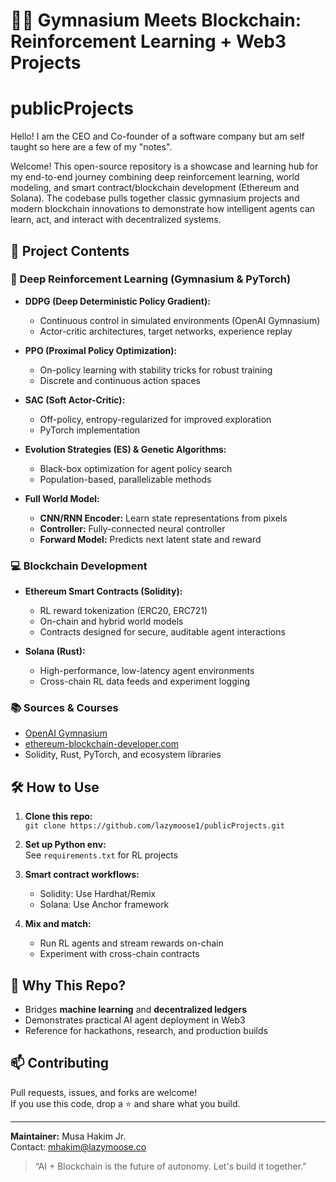 # 🏋️‍♂️ Gymnasium Meets Blockchain: Reinforcement Learning + Web3 Projects
# publicProjects
Hello! I am the CEO and Co-founder of a software company but am self taught so here are a few of my "notes". 

Welcome! This open-source repository is a showcase and learning hub for my end-to-end journey combining deep reinforcement learning, world modeling, and smart contract/blockchain development (Ethereum and Solana). The codebase pulls together classic gymnasium projects and modern blockchain innovations to demonstrate how intelligent agents can learn, act, and interact with decentralized systems.

## 🔗 Project Contents

### 🤖 Deep Reinforcement Learning (Gymnasium & PyTorch)
- **DDPG (Deep Deterministic Policy Gradient):**
  - Continuous control in simulated environments (OpenAI Gymnasium)
  - Actor-critic architectures, target networks, experience replay

- **PPO (Proximal Policy Optimization):**
  - On-policy learning with stability tricks for robust training
  - Discrete and continuous action spaces

- **SAC (Soft Actor-Critic):**
  - Off-policy, entropy-regularized for improved exploration
  - PyTorch implementation

- **Evolution Strategies (ES) & Genetic Algorithms:**
  - Black-box optimization for agent policy search
  - Population-based, parallelizable methods

- **Full World Model:**
  - **CNN/RNN Encoder:** Learn state representations from pixels
  - **Controller:** Fully-connected neural controller
  - **Forward Model:** Predicts next latent state and reward

### 💻 Blockchain Development
- **Ethereum Smart Contracts (Solidity):**
  - RL reward tokenization (ERC20, ERC721)
  - On-chain and hybrid world models
  - Contracts designed for secure, auditable agent interactions

- **Solana (Rust):**
  - High-performance, low-latency agent environments
  - Cross-chain RL data feeds and experiment logging

### 📚 Sources & Courses
- [OpenAI Gymnasium](https://gymnasium.farama.org/)
- [ethereum-blockchain-developer.com](https://ethereum-blockchain-developer.com/)
- Solidity, Rust, PyTorch, and ecosystem libraries

## 🛠️ How to Use
1. **Clone this repo:**  
   `git clone https://github.com/lazymoose1/publicProjects.git`

2. **Set up Python env:**  
   See `requirements.txt` for RL projects

3. **Smart contract workflows:**  
   - Solidity: Use Hardhat/Remix
   - Solana: Use Anchor framework

4. **Mix and match:**  
   - Run RL agents and stream rewards on-chain  
   - Experiment with cross-chain contracts

## 🚀 Why This Repo?
- Bridges **machine learning** and **decentralized ledgers**
- Demonstrates practical AI agent deployment in Web3
- Reference for hackathons, research, and production builds

## 📫 Contributing
Pull requests, issues, and forks are welcome!  
If you use this code, drop a ⭐ and share what you build.

---

**Maintainer:** Musa Hakim Jr.  
Contact: mhakim@lazymoose.co

> “AI + Blockchain is the future of autonomy. Let's build it together.”
